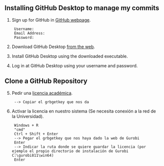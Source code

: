 ## Installing GitHub Desktop to manage my commits

1. Sign up for GitHub in [GitHub webpage](https://github.com/join).

		Username: 
		Email Address:
		Password:

2. Download GitHub Desktop [from the web](https://desktop.github.com/).

4. Install GitHub Desktop using the downloaded executable.

4. Log in at GitHub Desktop using your username and password.

## Clone a GitHub Repository

5. Pedir una [licencia académica](https://www.gurobi.com/es/downloads/end-user-license-agreement-academic/).

		--> Copiar el grbgetkey que nos da

6. Activar la licencia en nuestro sistema (Se necesita conexión a la red de la Universidad).

		Windows + R
		"cmd"
		Ctrl + Shift + Enter
		--> Pegar el grbgetkey que nos haya dado la web de Gurobi
		Enter
		--> Indicar la ruta donde se quiere guardar la licencia (por ejemplo el propio directorio de instalación de Gurobi C:\gurobi811\win64)
		Enter